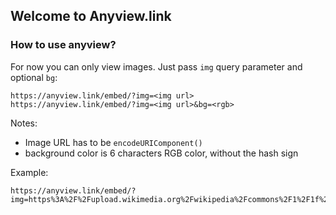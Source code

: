 ## Welcome to Anyview.link

### How to use anyview?

For now you can only view images. Just pass `img` query parameter and optional `bg`: 
```uri
https://anyview.link/embed/?img=<img url> 
https://anyview.link/embed/?img=<img url>&bg=<rgb>
```

Notes: 
* Image URL has to be `encodeURIComponent()` 
* background color is 6 characters RGB color, without the hash sign

Example:
```uri
https://anyview.link/embed/?img=https%3A%2F%2Fupload.wikimedia.org%2Fwikipedia%2Fcommons%2F1%2F1f%2FWikipedia_mini_globe_handheld.jpg&bg=000000
```

